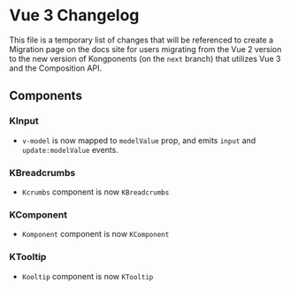 # Vue 3 Changelog

This file is a temporary list of changes that will be referenced to create a Migration page on the docs site for users migrating from the Vue 2 version to the new version of Kongponents (on the `next` branch) that utilizes Vue 3 and the Composition API.

## Components

### KInput

- `v-model` is now mapped to `modelValue` prop, and emits `input` and `update:modelValue` events.

### KBreadcrumbs

- `Kcrumbs` component is now `KBreadcrumbs`

### KComponent

- `Komponent` component is now `KComponent`

### KTooltip

- `Kooltip` component is now `KTooltip`
